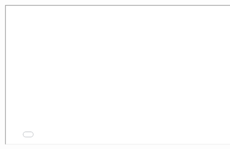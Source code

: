 <iframe tabindex="0" src="{{ src }}" title="{{ title }}" width="800" height="450" class="border border-base-lighter radius-lg width-full add-aspect-16x9 margin-0 margin-y-3 padding-3 tablet:padding-4"></iframe>
